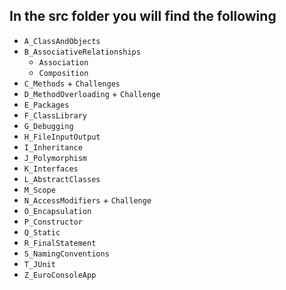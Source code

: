 
## In the src folder you will find the following

- `A_ClassAndObjects`
- `B_AssociativeRelationships`
  - `Association`
  - `Composition`
- `C_Methods` + `Challenges`
- `D_MethodOverloading` + `Challenge`
- `E_Packages`
- `F_ClassLibrary`
- `G_Debugging`
- `H_FileInputOutput`
- `I_Inheritance`
- `J_Polymorphism`
- `K_Interfaces`
- `L_AbstractClasses`
- `M_Scope`
- `N_AccessModifiers` + `Challenge`    
- `O_Encapsulation`
- `P_Constructor`
- `Q_Static`
- `R_FinalStatement`
- `S_NamingConventions`
- `T_JUnit`
- `Z_EuroConsoleApp`
